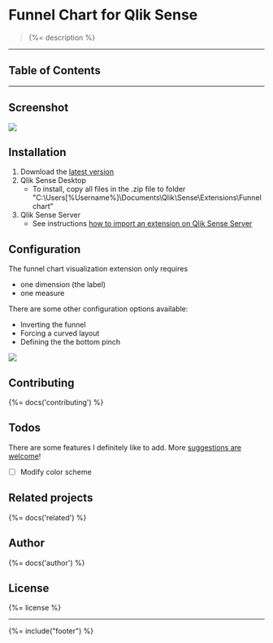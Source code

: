 # Funnel Chart for Qlik Sense
> {%= description %}  

---
## Table of Contents
<!--toc-->

---

## Screenshot

![](https://raw.githubusercontent.com/stefanwalther/sense-funnel-chart/master/docs/images/qsFunnel_Screenshot.png)

## Installation

1. Download the [latest version](https://github.com/stefanwalther/sense-funnel-chart/raw/master/build/sense-funnel-chart_latest.zip)
2. Qlik Sense Desktop
	* To install, copy all files in the .zip file to folder "C:\Users\[%Username%]\Documents\Qlik\Sense\Extensions\Funnelchart"
3. Qlik Sense Server
	* See instructions [how to import an extension on Qlik Sense Server](http://help.qlik.com/sense/en-us/developer/#../Subsystems/Workbench/Content/BuildingExtensions/HowTos/deploy-extensions.htm)

## Configuration

The funnel chart visualization extension only requires

* one dimension (the label)
* one measure

There are some other configuration options available:

* Inverting the funnel
* Forcing a curved layout
* Defining the the bottom pinch

![](https://raw.githubusercontent.com/stefanwalther/sense-funnel-chart/master/docs/images/qsFunnel_Properties.png)

## Contributing
{%= docs('contributing') %}

## Todos
There are some features I definitely like to add. More [suggestions are welcome](https://github.com/stefanwalther/sense-funnel-chart/issues)!

- [ ] Modify color scheme

## Related projects
{%= docs('related') %}

## Author
{%= docs('author') %}

## License
{%= license %}

***

{%= include("footer") %}




